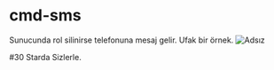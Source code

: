 # cmd-sms
Sunucunda rol silinirse telefonuna mesaj gelir.
Ufak bir örnek.
![Adsız](https://user-images.githubusercontent.com/60463845/126866975-7e05f862-9bbf-4bd3-b2cf-8317fa415a1b.png)

#30 Starda Sizlerle.
